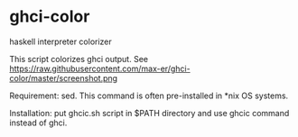 ghci-color
==========

haskell interpreter colorizer

This script colorizes ghci output. See https://raw.githubusercontent.com/max-er/ghci-color/master/screenshot.png

Requirement: sed. This command is often pre-installed in \*nix OS systems.

Installation: put ghcic.sh script in $PATH directory and use ghcic command instead of ghci.  

